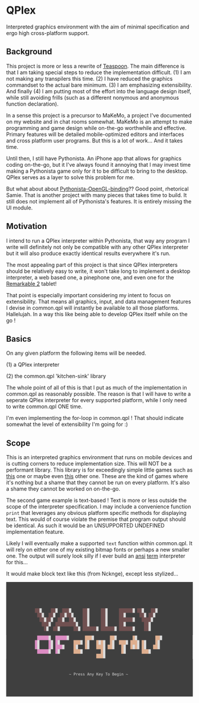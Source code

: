 # QPlex

Interpreted graphics environment with the aim of minimal specification and ergo high cross-platform support.

## Background

This project is more or less a rewrite of [Teaspoon](https://github.com/SamyBencherif/Teaspoon). The main difference is that I am taking special steps to reduce the implementation difficult. (1) I am not making any transpilers this time. (2) I have reduced the graphics commandset to the actual bare minimum. (3) I am emphasizing extensibility. And finally (4) I am putting most of the effort into the language design itself, while still avoiding frills (such as a different nonymous and anonymous function declaration).

In a sense this project is a precursor to MaKeMo, a project I've documented on my website and in chat rooms somewhat. MaKeMo is an attempt to make programming and game design while on-the-go worthwhile and effective. Primary features will be detailed mobile-optimized editors and interfaces and cross platform user programs. But this is a lot of work... And it takes time.

Until then, I still have Pythonista. An iPhone app that allows for graphics coding on-the-go, but it I've always found it annoying that I may invest time making a Pythonista game only for it to be difficult to bring to the desktop. QPlex serves as a layer to solve this problem for me.

But what about about [Pythonista-OpenGL-binding](https://github.com/SamyBencherif/Pythonista-OpenGL-binding)?? Good point, rhetorical Samie. That is another project with many pieces that takes time to build. It still does not implement all of Pythonista's features. It is entirely missing the UI module. 

## Motivation

I intend to run a QPlex interpreter within Pythonista, that way any program I write will definitely not only be compatible with any other QPlex interpreter but it will also produce exactly identical results everywhere it's run.

The most appealing part of this project is that since QPlex interpreters should be relatively easy to write, it won't take long to implement a desktop interpreter, a web based one, a pinephone one, and even one for the [Remarkable 2](https://remarkable.com/) tablet!

That point is especially important considering my intent to focus on extensibility. That means all graphics, input, and data management features I devise in common.qpl will instantly be available to all those platforms. Hallelujah. In a way this like being able to develop QPlex itself while on the go !

## Basics

On any given platform the following items will be needed.

(1) a QPlex interpreter

(2) the common.qpl 'kitchen-sink' library

The whole point of all of this is that I put as much of the implementation in common.qpl as reasonably possible. The reason is that I will have to write a seperate QPlex interpreter for every supported platform, while I only need to write common.qpl ONE time.

I'm even implementing the for-loop in common.qpl ! That should indicate somewhat the level of extensibility I'm going for :) 

## Scope

This is an interpreted graphics environment that runs on mobile devices and is cutting corners to reduce implementation size. This will NOT be a performant library. This library is for exceedingly simple little games such as [this](http://bensa.games/sketches/UNTITLED_MAZE/) one or maybe even [this](http://bensa.games/sketches/CONVOS_OF_THE_VOID/) other one. These are the kind of games where it's nothing but a shame that they cannot be run on every platform. It's also a shame they cannot be worked on on-the-go.

The second game example is text-based ! Text is more or less outside the scope of the interpreter specification. I may include a convenience function `print` that leverages any obvious platform specific methods for displaying text. This would of course violate the premise that program output should be identical. As such it would be an UNSUPPORTED UNDEFINED implementation feature.

Likely I will eventually make a supported `text` function within common.qpl. It will rely on either one of my existing bitmap fonts or perhaps a new smaller one. The output will surely look silly if I ever build an [ansi](https://github.com/SamyBencherif/Codepad) [term](https://github.com/SamyBencherif/ncknge/blob/master/src/ncknge.c) interpreter for this...

It would make block text like this (from Ncknge), except less stylized...

![](extras/ncknge-valley.png)
